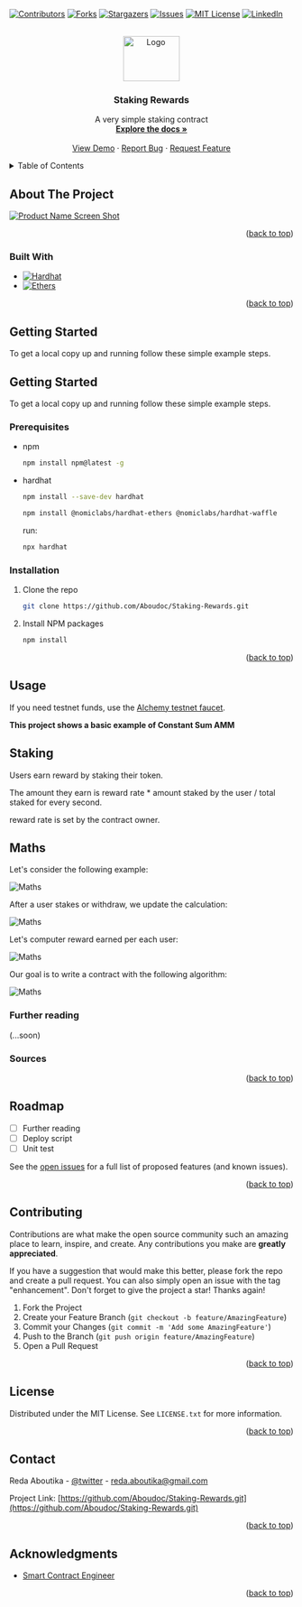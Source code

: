 <a name="readme-top"></a>

[![Contributors][contributors-shield]][contributors-url]
[![Forks][forks-shield]][forks-url]
[![Stargazers][stars-shield]][stars-url]
[![Issues][issues-shield]][issues-url]
[![MIT License][license-shield]][license-url]
[![LinkedIn][linkedin-shield]][linkedin-url]

<!-- PROJECT LOGO -->
<br />
<div align="center">
  <a href="https://github.com/Aboudoc/Staking-Rewards.git">
    <img src="images/logo.png" alt="Logo" width="100" height="80">
  </a>

<h3 align="center">Staking Rewards</h3>

  <p align="center">
    A very simple staking contract 
    <br />
    <a href="https://github.com/Aboudoc/Staking-Rewards"><strong>Explore the docs »</strong></a>
    <br />
    <br />
    <a href="https://github.com/Aboudoc/Staking-Rewards">View Demo</a>
    ·
    <a href="https://github.com/Aboudoc/Staking-Rewards/issues">Report Bug</a>
    ·
    <a href="https://github.com/Aboudoc/Staking-Rewards/issues">Request Feature</a>
  </p>
</div>

<!-- TABLE OF CONTENTS -->
<details>
  <summary>Table of Contents</summary>
  <ol>
    <li>
      <a href="#about-the-project">About The Project</a>
      <ul>
        <li><a href="#built-with">Built With</a></li>
      </ul>
    </li>
    <li>
      <a href="#getting-started">Getting Started</a>
      <ul>
        <li><a href="#prerequisites">Prerequisites</a></li>
        <li><a href="#installation">Installation</a></li>
      </ul>
    </li>
    <li><a href="#usage">Usage</a></li>
    <li><a href="#roadmap">Roadmap</a></li>
    <li><a href="#contributing">Contributing</a></li>
    <li><a href="#license">License</a></li>
    <li><a href="#contact">Contact</a></li>
    <li><a href="#acknowledgments">Acknowledgments</a></li>
  </ol>
</details>

<!-- ABOUT THE PROJECT -->

## About The Project

[![Product Name Screen Shot][product-screenshot]](https://ethereum.org/en/developers/docs/smart-contracts/security/)

<p align="right">(<a href="#readme-top">back to top</a>)</p>

### Built With

- [![Hardhat][Hardhat]][Hardhat-url]
- [![Ethers][Ethers.js]][Ethers-url]

<p align="right">(<a href="#readme-top">back to top</a>)</p>

<!-- GETTING STARTED -->

## Getting Started

To get a local copy up and running follow these simple example steps.

## Getting Started

To get a local copy up and running follow these simple example steps.

### Prerequisites

- npm

  ```sh
  npm install npm@latest -g
  ```

- hardhat

  ```sh
  npm install --save-dev hardhat
  ```

  ```sh
  npm install @nomiclabs/hardhat-ethers @nomiclabs/hardhat-waffle
  ```

  run:

  ```sh
  npx hardhat
  ```

### Installation

1. Clone the repo
   ```sh
   git clone https://github.com/Aboudoc/Staking-Rewards.git
   ```
2. Install NPM packages
   ```sh
   npm install
   ```

<p align="right">(<a href="#readme-top">back to top</a>)</p>

<!-- USAGE EXAMPLES -->

## Usage

If you need testnet funds, use the [Alchemy testnet faucet](https://goerlifaucet.com/).

**This project shows a basic example of Constant Sum AMM**

## Staking

Users earn reward by staking their token.

The amount they earn is reward rate \* amount staked by the user / total staked for every second.

reward rate is set by the contract owner.

## Maths

Let's consider the following example:

<div>
 <img src="images/maths01.png" alt="Maths">
 </div>

After a user stakes or withdraw, we update the calculation:

<div>
 <img src="images/maths02.png" alt="Maths">
 </div>

Let's computer reward earned per each user:

<div>
 <img src="images/maths03.png" alt="Maths">
 </div>

Our goal is to write a contract with the following algorithm:

<div>
 <img src="images/maths04.png" alt="Maths">
 </div>

### Further reading

(...soon)

### Sources

<p align="right">(<a href="#readme-top">back to top</a>)</p>

<!-- ROADMAP -->

## Roadmap

- [ ] Further reading
- [ ] Deploy script
- [ ] Unit test

See the [open issues](https://github.com/Aboudoc/Staking-Rewards.git/issues) for a full list of proposed features (and known issues).

<p align="right">(<a href="#readme-top">back to top</a>)</p>

<!-- CONTRIBUTING -->

## Contributing

Contributions are what make the open source community such an amazing place to learn, inspire, and create. Any contributions you make are **greatly appreciated**.

If you have a suggestion that would make this better, please fork the repo and create a pull request. You can also simply open an issue with the tag "enhancement".
Don't forget to give the project a star! Thanks again!

1. Fork the Project
2. Create your Feature Branch (`git checkout -b feature/AmazingFeature`)
3. Commit your Changes (`git commit -m 'Add some AmazingFeature'`)
4. Push to the Branch (`git push origin feature/AmazingFeature`)
5. Open a Pull Request

<p align="right">(<a href="#readme-top">back to top</a>)</p>

<!-- LICENSE -->

## License

Distributed under the MIT License. See `LICENSE.txt` for more information.

<p align="right">(<a href="#readme-top">back to top</a>)</p>

<!-- CONTACT -->

## Contact

Reda Aboutika - [@twitter](https://twitter.com/AboutikaR) - reda.aboutika@gmail.com

Project Link: [https://github.com/Aboudoc/Staking-Rewards.git](https://github.com/Aboudoc/Staking-Rewards.git)

<p align="right">(<a href="#readme-top">back to top</a>)</p>

<!-- ACKNOWLEDGMENTS -->

## Acknowledgments

- [Smart Contract Engineer](https://www.smartcontract.engineer/)

<p align="right">(<a href="#readme-top">back to top</a>)</p>

<!-- MARKDOWN LINKS & IMAGES -->
<!-- https://www.markdownguide.org/basic-syntax/#reference-style-links -->

[contributors-shield]: https://img.shields.io/github/contributors/Aboudoc/Staking-Rewards.svg?style=for-the-badge
[contributors-url]: https://github.com/Aboudoc/Staking-Rewards/graphs/contributors
[forks-shield]: https://img.shields.io/github/forks/Aboudoc/Staking-Rewards.svg?style=for-the-badge
[forks-url]: https://github.com/Aboudoc/Staking-Rewards/network/members
[stars-shield]: https://img.shields.io/github/stars/Aboudoc/Staking-Rewards.svg?style=for-the-badge
[stars-url]: https://github.com/Aboudoc/Staking-Rewards/stargazers
[issues-shield]: https://img.shields.io/github/issues/Aboudoc/Staking-Rewards.svg?style=for-the-badge
[issues-url]: https://github.com/Aboudoc/Staking-Rewards/issues
[license-shield]: https://img.shields.io/github/license/Aboudoc/Staking-Rewards.svg?style=for-the-badge
[license-url]: https://github.com/Aboudoc/Staking-Rewards/blob/master/LICENSE.txt
[linkedin-shield]: https://img.shields.io/badge/-LinkedIn-black.svg?style=for-the-badge&logo=linkedin&colorB=555
[linkedin-url]: https://www.linkedin.com/in/r%C3%A9da-aboutika-34305453/?originalSubdomain=fr
[product-screenshot]: https://ethereum.org/static/28214bb68eb5445dcb063a72535bc90c/9019e/hero.webp
[Hardhat]: https://img.shields.io/badge/Hardhat-20232A?style=for-the-badge&logo=hardhat&logoColor=61DAFB
[Hardhat-url]: https://hardhat.org/
[Ethers.js]: https://img.shields.io/badge/ethers.js-000000?style=for-the-badge&logo=ethersdotjs&logoColor=white
[Ethers-url]: https://docs.ethers.org/v5/
[Vue.js]: https://img.shields.io/badge/Vue.js-35495E?style=for-the-badge&logo=vuedotjs&logoColor=4FC08D
[Vue-url]: https://vuejs.org/
[Angular.io]: https://img.shields.io/badge/Angular-DD0031?style=for-the-badge&logo=angular&logoColor=white
[Angular-url]: https://angular.io/
[Svelte.dev]: https://img.shields.io/badge/Svelte-4A4A55?style=for-the-badge&logo=svelte&logoColor=FF3E00
[Svelte-url]: https://svelte.dev/
[Laravel.com]: https://img.shields.io/badge/Laravel-FF2D20?style=for-the-badge&logo=laravel&logoColor=white
[Laravel-url]: https://laravel.com
[Bootstrap.com]: https://img.shields.io/badge/Bootstrap-563D7C?style=for-the-badge&logo=bootstrap&logoColor=white
[Bootstrap-url]: https://getbootstrap.com
[JQuery.com]: https://img.shields.io/badge/jQuery-0769AD?style=for-the-badge&logo=jquery&logoColor=white
[JQuery-url]: https://jquery.com

